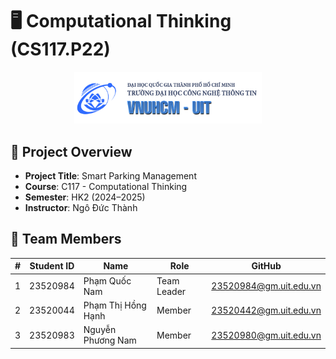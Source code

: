 # 🖥️ Computational Thinking (CS117.P22)

<p align="center">
  <a href="https://www.uit.edu.vn/" title="University of Information Technology">
    <img src="./assets/img1.png" alt="University of Information Technology" width="300">
  </a>
</p>


## 📝 Project Overview

- **Project Title**: Smart Parking Management
- **Course**: C117 - Computational Thinking
- **Semester**: HK2 (2024–2025)  
- **Instructor**: Ngô Đức Thành 

## 👥 Team Members

| #  | Student ID | Name             | Role        | GitHub                                                |   
|----|------------|------------------|-------------|--------------------------------------------------------|
| 1  | 23520984   | Phạm Quốc Nam    | Team Leader          | 23520984@gm.uit.edu.vn   |
| 2  | 23520044   | Phạm Thị Hồng Hạnh      | Member        | 23520442@gm.uit.edu.vn  |
| 3  | 23520983   | Nguyễn Phương Nam  | Member              | 23520980@gm.uit.edu.vn |









